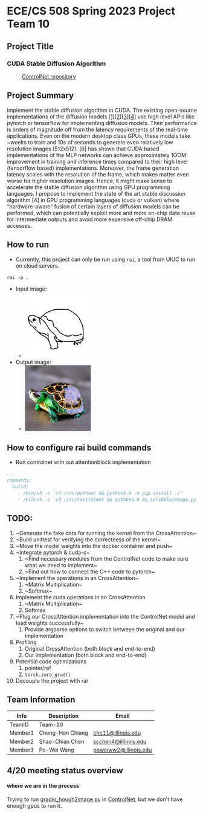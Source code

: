 # ECE/CS 508 Spring 2023 Project Team 10

## Project Title
### CUDA Stable Diffusion Algorithm

> [ControlNet repository](https://github.com/lllyasviel/ControlNet)

## Project Summary

Implement the stable diffusion algorithm in CUDA. 
The existing open-source implementations of the diffusion models [[1]](https://arxiv.org/abs/2112.10752 )[[2]](https://arxiv.org/abs/2302.05543)[[3]](https://github.com/CompVis/latent-diffusion)[[4]](https://github.com/lllyasviel/ControlNet) use high level APIs like 
pytorch or tensorflow for implementing diffusion models. Their performance is orders of magnitude off 
from the latency requirements of the real-time applications. Even on the modern desktop class GPUs, 
these models take ~weeks to train and 10s of seconds to generate even relatively low resolution images 
(512x512). [6] has shown that CUDA based implementations of the MLP networks can achieve 
approximately 1OOM improvement in training and inference times compared to their high level 
(tensorflow based) implementations. Moreover, the frame generation latency scales with the resolution 
of the frame, which makes matter even worse for higher resolution images. Hence, it might make sense 
to accelerate the stable diffusion algorithm using GPU programming languages. I propose to implement 
the state of the art stable discussion algorithm [4] in GPU programming languages (cuda or vulkan) 
where “hardware-aware” fusion of certain layers of diffusion models can be performed, which can 
potentially exploit more and more on-chip data reuse for intermediate outputs and avoid more 
expensive off-chip DRAM accesses. 

## How to run
- Currently, this project can only be run using `rai`, a tool from UIUC to run on cloud servers.
```
rai -p .
```
- Input image:
    - ![turtle_scribble](github/turtle_scribble.png)
- Output image:
    - ![turtle_image](github/turtle_image.png)


## How to configure rai build commands
- Run controlnet with out attentionblock implementation
```yaml
...
commands:
  build:
    - /bin/sh -c 'cd /src/python/ && python3.8 -m pip install ./'
    - /bin/sh -c 'cd /src/ControlNet && python3.8 my_scribble2image.py'
```



## TODO:
1. ~Generate the fake data for running the kernel from the CrossAttention~
1. ~Build unittest for verifying the correctness of the kernel~
1. ~Move the model weights into the docker container and push~
1. ~Integrate pytorch & cuda-c~
    1. ~Find necessary modules from the ControlNet code to make sure what we need to implement~
    1. ~Find out how to connect the C++ code to pytorch~
1. ~Implement the operations in an CrossAttention~
    1. ~Matrix Multiplication~
    1. ~Softmax~
1. Implement the cuda operations in an CrossAttention
    1. ~Matrix Multiplication~
    1. Softmax
1. ~Plug our CrossAttention implementation into the ControlNet model and load weights successfully~
    1. Provide argparse options to switch between the original and our implementation
1. Profiling 
    1. Original CrossAttention (both block and end-to-end)
    1. Our implementation (both block and end-to-end)
1. Potential code optimizations
    1. pointer/ref
    1. `torch.zero_grad()`
1. Decouple the project with rai

## Team Information

|   Info      |        Description     |        Email      |
| ----------- | ---------------------- | ---------------- |
| TeamID      |        Team-10        |
| Member1     |     Cheng-Han Chiang   |  chc11@illinois.edu    |
| Member2     |     Shao-Chian Chen   |  scchen4@illinois.edu |
| Member3     |     Po-Wei Wang    |  poweiww2@illinois.edu  |

## 4/20 meeting status overview
#### where we are in the process
Trying to run [gradio_hough2image.py](https://github.com/lllyasviel/ControlNet/blob/main/gradio_hough2image.py) in [ControlNet](https://github.com/lllyasviel/ControlNet), but we don't have enough gpus to run it.

